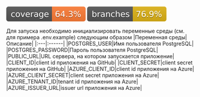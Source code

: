 ![Coverage](.github/badges/jacoco.svg)
![Branches](.github/badges/branches.svg)

Для запуска необходимо инициализировать переменные среды (см. для примера .env.example) следующим образом
|Переменная среды|Описание|
|:---|:------|
|POSTGRES_USER|Имя пользователя PostgreSQL|
|POSTGRES_PASSWORD|Пароль пользователя PostgreSQL|
|PUBLIC_URL|URL сервера, на котором запускается приложение|
|CLIENT_ID|client id приложения на GitHub|
|CLIENT_SECRET|client secret приложения на GitHub|
|AZURE_CLIENT_ID|client id приложения на Azure|
|AZURE_CLIENT_SECRET|client secret приложения на Azure|
|AZURE_TENANT_ID|tenant id приложения на Azure|
|AZURE_ISSUER_URL|issuer url приложения на Azure|

